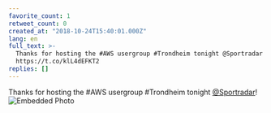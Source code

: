 ```yaml
---
favorite_count: 1
retweet_count: 0
created_at: "2018-10-24T15:40:01.000Z"
lang: en
full_text: >-
  Thanks for hosting the #AWS usergroup #Trondheim tonight @Sportradar!
  https://t.co/klL4dEFKT2
replies: []
---
```


Thanks for hosting the #AWS usergroup #Trondheim tonight
[@Sportradar](https://twitter.com/Sportradar)!
![Embedded Photo](https://twitter-media-coderbyheart.s3.eu-north-1.amazonaws.com/1055121745068392449-DqSLnw7WwAELYq2.jpg)
